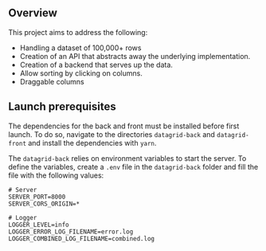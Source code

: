 ## Overview

This project aims to address the following:

* Handling a dataset of 100,000+ rows
* Creation of an API that abstracts away the underlying implementation.
* Creation of a backend that serves up the data.
* Allow sorting by clicking on columns.
* Draggable columns

## Launch prerequisites

The dependencies for the back and front must be installed before first launch. To do so, navigate to the
directories `datagrid-back`
and `datagrid-front` and install the dependencies with `yarn`.

The `datagrid-back` relies on environment variables to start the server. To define the variables, create a `.env` file
in the `datagrid-back` folder and fill the file with the following values:
```dotenv
# Server
SERVER_PORT=8000
SERVER_CORS_ORIGIN=*

# Logger
LOGGER_LEVEL=info
LOGGER_ERROR_LOG_FILENAME=error.log
LOGGER_COMBINED_LOG_FILENAME=combined.log
```